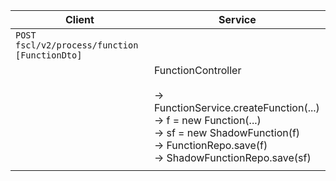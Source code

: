 
| Client | Service |
| ---- | ---- |
| `POST fscl/v2/process/function [FunctionDto]` |  |
|  | FunctionController  <br><br>-> FunctionService.createFunction(...) <br>     -> f = new Function(...)<br>     -> sf = new ShadowFunction(f)<br>     -> FunctionRepo.save(f)<br>     -> ShadowFunctionRepo.save(sf)<br> |
|  |  |
